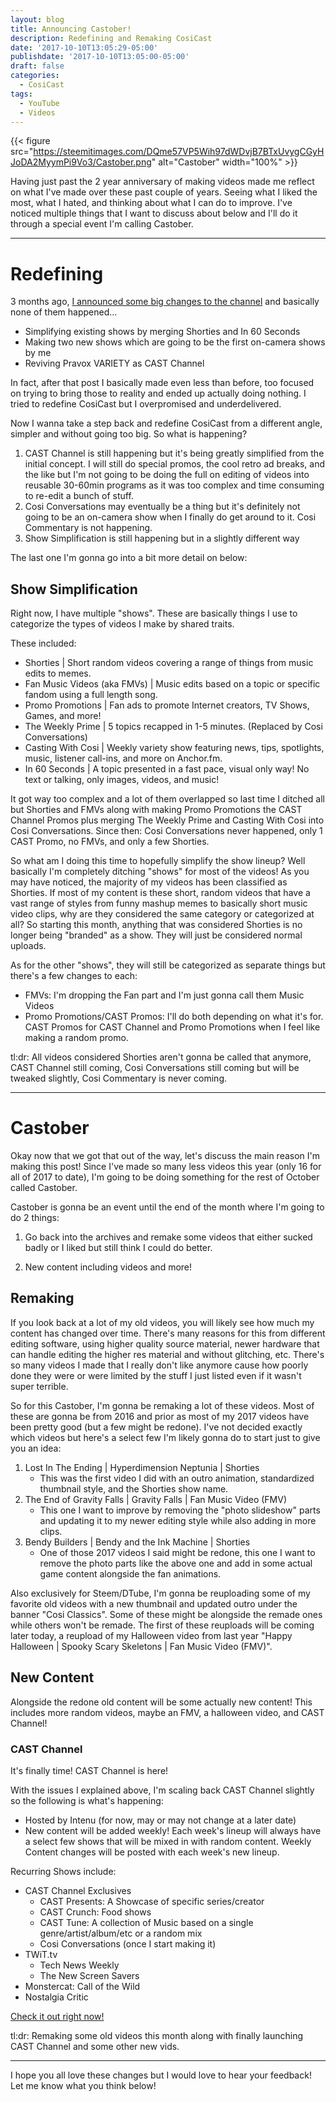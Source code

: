```yaml
---
layout: blog
title: Announcing Castober!
description: Redefining and Remaking CosiCast
date: '2017-10-10T13:05:29-05:00'
publishdate: '2017-10-10T13:05:00-05:00'
draft: false
categories:
  - CosiCast
tags:
  - YouTube
  - Videos
---
```

{{< figure src="https://steemitimages.com/DQme57VP5Wih97dWDvjB7BTxUvygCGyHJoDA2MyymPi9Vo3/Castober.png" alt="Castober" width="100%" >}}

Having just past the 2 year anniversary of making videos made me reflect on what I've made over these past couple of years. Seeing what I liked the most, what I hated, and thinking about what I can do to improve. I've noticed multiple things that I want to discuss about below and I'll do it through a special event I'm calling Castober.

---

# Redefining

3 months ago, [I announced some big changes to the channel](https://brandongiesing.com/2017/06/27/casting-to-new-heights-big-cosicast-update-2/) and basically none of them happened...

- Simplifying existing shows by merging Shorties and In 60 Seconds
- Making two new shows which are going to be the first on-camera shows by me
- Reviving Pravox VARIETY as CAST Channel

In fact, after that post I basically made even less than before, too focused on trying to bring those to reality and ended up actually doing nothing. I tried to redefine CosiCast but I overpromised and underdelivered.

Now I wanna take a step back and redefine CosiCast from a different angle, simpler and without going too big. So what is happening?

1. CAST Channel is still happening but it's being greatly simplified from the initial concept. I will still do special promos, the cool retro ad breaks, and the like but I'm not going to be doing the full on editing of videos into reusable 30-60min programs as it was too complex and time consuming to re-edit a bunch of stuff.
2. Cosi Conversations may eventually be a thing but it's definitely not going to be an on-camera show when I finally do get around to it. Cosi Commentary is not happening.
3. Show Simplification is still happening but in a slightly different way

The last one I'm gonna go into a bit more detail on below:

## Show Simplification

Right now, I have multiple "shows". These are basically things I use to categorize the types of videos I make by shared traits.

These included:

- Shorties | Short random videos covering a range of things from music edits to memes.
- Fan Music Videos (aka FMVs) | Music edits based on a topic or specific fandom using a full length song.
- Promo Promotions | Fan ads to promote Internet creators, TV Shows, Games, and more!
- The Weekly Prime | 5 topics recapped in 1-5 minutes. (Replaced by Cosi Conversations)
- Casting With Cosi | Weekly variety show featuring news, tips, spotlights, music, listener call-ins, and more on Anchor.fm.
- In 60 Seconds | A topic presented in a fast pace, visual only way! No text or talking, only images, videos, and music!

It got way too complex and a lot of them overlapped so last time I ditched all but Shorties and FMVs along with making Promo Promotions the CAST Channel Promos plus merging The Weekly Prime and Casting With Cosi into Cosi Conversations. Since then: Cosi Conversations never happened, only 1 CAST Promo, no FMVs, and only a few Shorties.

So what am I doing this time to hopefully simplify the show lineup? Well basically I'm completely ditching "shows" for most of the videos! As you may have noticed, the majority of my videos has been classified as Shorties. If most of my content is these short, random videos that have a vast range of styles from funny mashup memes to basically short music video clips, why are they considered the same category or categorized at all? So starting this month, anything that was considered Shorties is no longer being "branded" as a show. They will just be considered normal uploads.

As for the other "shows", they will still be categorized as separate things but there's a few changes to each:

- FMVs: I'm dropping the Fan part and I'm just gonna call them Music Videos
- Promo Promotions/CAST Promos: I'll do both depending on what it's for. CAST Promos for CAST Channel and Promo Promotions when I feel like making a random promo.

tl:dr: All videos considered Shorties aren't gonna be called that anymore, CAST Channel still coming, Cosi Conversations still coming but will be tweaked slightly, Cosi Commentary is never coming.

---

# Castober

Okay now that we got that out of the way, let's discuss the main reason I'm making this post! Since I've made so many less videos this year (only 16 for all of 2017 to date), I'm going to be doing something for the rest of October called Castober.

Castober is gonna be an event until the end of the month where I'm going to do 2 things:

1. Go back into the archives and remake some videos that either sucked badly or I liked but still think I could do better.

2. New content including videos and more!

## Remaking

If you look back at a lot of my old videos, you will likely see how much my content has changed over time. There's many reasons for this from different editing software, using higher quality source material, newer hardware that can handle editing the higher res material and without glitching, etc. There's so many videos I made that I really don't like anymore cause how poorly done they were or were limited by the stuff I just listed even if it wasn't super terrible.

So for this Castober, I'm gonna be remaking a lot of these videos. Most of these are gonna be from 2016 and prior as most of my 2017 videos have been pretty good (but a few might be redone). I've not decided exactly which videos but here's a select few I'm likely gonna do to start just to give you an idea:

1. Lost In The Ending | Hyperdimension Neptunia | Shorties
   - This was the first video I did with an outro animation, standardized thumbnail style, and the Shorties show name.
2. The End of Gravity Falls | Gravity Falls | Fan Music Video (FMV)
   - This one I want to improve by removing the "photo slideshow" parts and updating it to my newer editing style while also adding in more clips.
3. Bendy Builders | Bendy and the Ink Machine | Shorties
   - One of those 2017 videos I said might be redone, this one I want to remove the photo parts like the above one and add in some actual game content alongside the fan animations.

Also exclusively for Steem/DTube, I'm gonna be reuploading some of my favorite old videos with a new thumbnail and updated outro under the banner "Cosi Classics". Some of these might be alongside the remade ones while others won't be remade. The first of these reuploads will be coming later today, a reupload of my Halloween video from last year "Happy Halloween | Spooky Scary Skeletons | Fan Music Video (FMV)".

## New Content

Alongside the redone old content will be some actually new content! This includes more random videos, maybe an FMV, a halloween video, and CAST Channel!

### CAST Channel

It's finally time! CAST Channel is here!

With the issues I explained above, I'm scaling back CAST Channel slightly so the following is what's happening:

- Hosted by Intenu (for now, may or may not change at a later date)
- New content will be added weekly! Each week's lineup will always have a select few shows that will be mixed in with random content. Weekly Content changes will be posted with each week's new lineup.

Recurring Shows include:

- CAST Channel Exclusives
   - CAST Presents: A Showcase of specific series/creator
   - CAST Crunch: Food shows
   - CAST Tune: A collection of Music based on a single genre/artist/album/etc or a random mix
   - Cosi Conversations (once I start making it)
- TWiT.tv
   - Tech News Weekly
   - The New Screen Savers
- Monstercat: Call of the Wild
- Nostalgia Critic

[Check it out right now!](https://intenu.com/CAST)

tl:dr: Remaking some old videos this month along with finally launching CAST Channel and some other new vids.

---

I hope you all love these changes but I would love to hear your feedback! Let me know what you think below!
